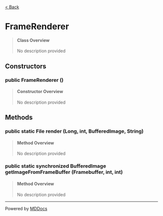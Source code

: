 [< Back](..)
# FrameRenderer #
>#### Class Overview ####
>No description provided
## Constructors ##
### public FrameRenderer () ###
>#### Constructor Overview ####
>No description provided
>
## Methods ##
### public static File render (Long, int, BufferedImage, String) ###
>#### Method Overview ####
>No description provided
>
### public static synchronized BufferedImage getImageFromFrameBuffer (Framebuffer, int, int) ###
>#### Method Overview ####
>No description provided
>

---
Powered by [MDDocs](https://github.com/VRCube/MDDocs)